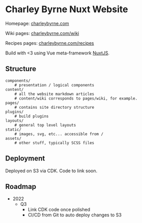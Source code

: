 # Charley Byrne Nuxt Website

Homepage: [charleybyrne.com](https://charleybyrne.com)

Wiki pages: [charleybyrne.com/wiki](https://charleybyrne.com/wiki)

Recipes pages: [charleybyrne.com/recipes](https://charleybyrne.com/recipes)

Build with <3 using Vue meta-framework [NuxtJS](https://nuxtjs.org/).

## Structure

```tree
components/
    # presentation / logical components
content/
    # all the website markdown articles
    # content/wiki corresponds to pages/wiki, for example.
pages/
    # contains site directory structure
plugins/
    # build plugins
layouts/
    # general top level layouts
static/
    # images, svg, etc... accessible from /
assets/
    # other stuff, typically SCSS files
```

## Deployment

Deployed on S3 via CDK. Code to link soon.

## Roadmap

- 2022
  - Q3
    - Link CDK code once polished
    - CI/CD from Git to auto deploy changes to S3
